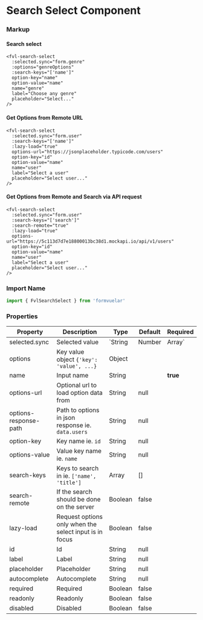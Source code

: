 # Search Select Component

### Markup

#### Search select

```vue
<fvl-search-select
  :selected.sync="form.genre"
  :options="genreOptions"
  :search-keys="['name']"
  option-key="name"
  option-value="name"
  name="genre"
  label="Choose any genre"
  placeholder="Select..."
/>
```

#### Get Options from Remote URL

```vue
<fvl-search-select
  :selected.sync="form.user"
  :search-keys="['name']"
  :lazy-load="true"
  options-url="https://jsonplaceholder.typicode.com/users"
  option-key="id"
  option-value="name"
  name="user"
  label="Select a user"
  placeholder="Select user..."
/>
```

#### Get Options from Remote and Search via API request

```vue
<fvl-search-select
  :selected.sync="form.user"
  :search-keys="['search']"
  :search-remote="true"
  :lazy-load="true"
  options-url="https://5c113d7d7e18800013bc38d1.mockapi.io/api/v1/users"
  option-key="id"
  option-value="name"
  name="user"
  label="Select a user"
  placeholder="Select user..."
/>
```

### Import Name

```js
import { FvlSearchSelect } from 'formvuelar'
```

### Properties

| Property              | Description                                            | Type                      | Default | Required |
| --------------------- | ------------------------------------------------------ | ------------------------- | ------- | -------- |
| selected.sync         | Selected value                                         | `String | Number | Array` |         | **true** |
| options               | Key value object `{'key': 'value', ...}`               | Object                    |         |          |
| name                  | Input name                                             | String                    |         | **true** |
| options-url           | Optional url to load option data from                  | String                    | null    |          |
| options-response-path | Path to options in json response ie. `data.users`      | String                    | null    |          |
| option-key            | Key name ie. `id`                                      | String                    | null    |          |
| options-value         | Value key name ie. `name`                              | String                    | null    |          |
| search-keys           | Keys to search in ie. `['name', 'title']`              | Array                     | []      |          |
| search-remote         | If the search should be done on the server             | Boolean                   | false   |          |
| lazy-load             | Request options only when the select input is in focus | Boolean                   | false   |          |
| id                    | Id                                                     | String                    | null    |          |
| label                 | Label                                                  | String                    | null    |          |
| placeholder           | Placeholder                                            | String                    | null    |          |
| autocomplete          | Autocomplete                                           | String                    | null    |          |
| required              | Required                                               | Boolean                   | false   |          |
| readonly              | Readonly                                               | Boolean                   | false   |          |
| disabled              | Disabled                                               | Boolean                   | false   |          |
